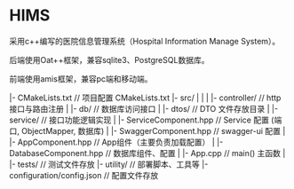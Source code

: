 # HIMS
采用c++编写的医院信息管理系统（Hospital Information Manage System）。

后端使用Oat++框架，兼容sqlite3、PostgreSQL数据库。

前端使用amis框架，兼容pc端和移动端。

|- CMakeLists.txt                        // 项目配置 CMakeLists.txt
|- src/
|    |
|    |- controller/                      // http 接口与路由注册
|    |- db/                              // 数据库访问接口
|    |- dtos/                            // DTO 文件存放目录
|    |- service/                         // 接口功能逻辑实现
|    |- ServiceComponent.hpp             // Service 配置 (端口, ObjectMapper, 数据库)
|    |- SwaggerComponent.hpp             // swagger-ui 配置
|    |- AppComponent.hpp                 // App组件（主要负责加载配置）
|    |- DatabaseComponent.hpp            // 数据库组件、配置
|    |- App.cpp                          // main() 主函数
|    
|- tests/                                // 测试文件存放
|- utility/                              // 部署脚本、工具等
|- configuration/config.json             // 配置文件存放
